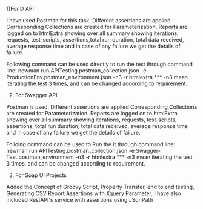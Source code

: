 1)For D API


I have used Postman for this task. 
Different assertions are applied.
Corresponding Collections are created for Parameterization.
Reports are logged on to htmlExtra showing over all summary showing iterations, requests, test-scripts, assertions,total run duration, total data received, average response time and in case of any failure we get the details of failure.

Following command can be used directly to run the test through command line:
newman run APITesting.postman_collection.json -e ProductionEnv.postman_environment.json -n3  -r htmlextra
*** -n3 mean iterating the test 3 times, and can be changed according to requirement.



2) For Swagger API

Postman is used. 
Different assertions are applied 
Corresponding Collections are created for Parameterization.
Reports are logged on to htmlExtra showing over all summary showing iterations, requests, test-scripts, assertions, 
total run duration, total data received, average response time and in case of any failure we get the details of failure.

Folloing command can be used to Run the it through command line:
newman run APITesting.postman_collection.json -e Swagger-Test.postman_environment -n3  -r htmlextra
*** -n3 mean iterating the test 3 times, and can be changed according to requirement.


3) For Soap UI Projects

Added the Concept of Groovy Script, 
Property Transfer, end to end testing, 
Generating CSV Report 
Assertions with Xquery Parameter. 
I have also included RestAPI's service with assertions using JSonPath

